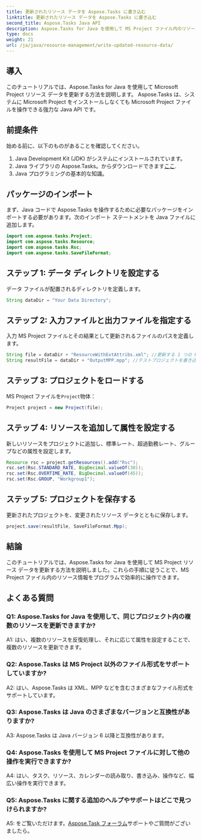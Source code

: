 ```yaml
---
title: 更新されたリソース データを Aspose.Tasks に書き込む
linktitle: 更新されたリソース データを Aspose.Tasks に書き込む
second_title: Aspose.Tasks Java API
description: Aspose.Tasks for Java を使用して MS Project ファイル内のリソース データを簡単に更新する方法を学びます。
type: docs
weight: 21
url: /ja/java/resource-management/write-updated-resource-data/
---
```

## 導入
このチュートリアルでは、Aspose.Tasks for Java を使用して Microsoft Project リソース データを更新する方法を説明します。 Aspose.Tasks は、システムに Microsoft Project をインストールしなくても Microsoft Project ファイルを操作できる強力な Java API です。

## 前提条件

始める前に、以下のものがあることを確認してください。

1. Java Development Kit (JDK) がシステムにインストールされています。
2.  Java ライブラリの Aspose.Tasks。からダウンロードできます[ここ](https://releases.aspose.com/tasks/java/).
3. Java プログラミングの基本的な知識。

## パッケージのインポート

まず、Java コードで Aspose.Tasks を操作するために必要なパッケージをインポートする必要があります。次のインポート ステートメントを Java ファイルに追加します。

```java
import com.aspose.tasks.Project;
import com.aspose.tasks.Resource;
import com.aspose.tasks.Rsc;
import com.aspose.tasks.SaveFileFormat;
```

## ステップ 1: データ ディレクトリを設定する

データ ファイルが配置されるディレクトリを定義します。

```java
String dataDir = "Your Data Directory";
```

## ステップ 2: 入力ファイルと出力ファイルを指定する

入力 MS Project ファイルとその結果として更新されるファイルのパスを定義します。

```java
String file = dataDir + "ResourceWithExtAttribs.xml"; //更新する 1 つの RSC を含むテスト ファイル
String resultFile = dataDir + "OutputMPP.mpp"; //テストプロジェクトを書き込むファイル
```

## ステップ 3: プロジェクトをロードする

 MS Project ファイルを`Project`物体：

```java
Project project = new Project(file);
```

## ステップ 4: リソースを追加して属性を設定する

新しいリソースをプロジェクトに追加し、標準レート、超過勤務レート、グループなどの属性を設定します。

```java
Resource rsc = project.getResources().add("Rsc");
rsc.set(Rsc.STANDARD_RATE, BigDecimal.valueOf(30));
rsc.set(Rsc.OVERTIME_RATE, BigDecimal.valueOf(45));
rsc.set(Rsc.GROUP, "Workgroup1");
```

## ステップ 5: プロジェクトを保存する

更新されたプロジェクトを、変更されたリソース データとともに保存します。

```java
project.save(resultFile, SaveFileFormat.Mpp);
```

## 結論

このチュートリアルでは、Aspose.Tasks for Java を使用して MS Project リソース データを更新する方法を説明しました。これらの手順に従うことで、MS Project ファイル内のリソース情報をプログラムで効率的に操作できます。

## よくある質問

### Q1: Aspose.Tasks for Java を使用して、同じプロジェクト内の複数のリソースを更新できますか?

A1: はい、複数のリソースを反復処理し、それに応じて属性を設定することで、複数のリソースを更新できます。

### Q2: Aspose.Tasks は MS Project 以外のファイル形式をサポートしていますか?

A2: はい、Aspose.Tasks は XML、MPP などを含むさまざまなファイル形式をサポートしています。

### Q3: Aspose.Tasks は Java のさまざまなバージョンと互換性がありますか?

A3: Aspose.Tasks は Java バージョン 6 以降と互換性があります。

### Q4: Aspose.Tasks を使用して MS Project ファイルに対して他の操作を実行できますか?

A4: はい、タスク、リソース、カレンダーの読み取り、書き込み、操作など、幅広い操作を実行できます。

### Q5: Aspose.Tasks に関する追加のヘルプやサポートはどこで見つけられますか?

 A5: をご覧いただけます。[Aspose.Task フォーラム](https://forum.aspose.com/c/tasks/15)サポートやご質問がございましたら。
